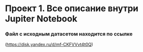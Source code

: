 # Проект 1.  Все описание внутри Jupiter Notebook

### Файл с исходным датасетом находится по ссылке
 (https://disk.yandex.ru/d/mf-CKFVVvt4t0Q)
